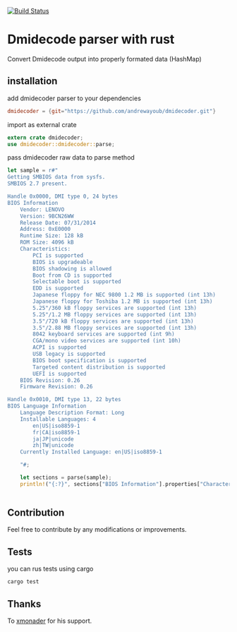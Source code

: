 [![Build Status](https://travis-ci.org/andrewayoub/dmidecoder.svg?branch=master)](https://travis-ci.org/andrewayoub/dmidecoder)
# Dmidecode parser with rust

Convert Dmidecode output into properly formated data (HashMap)

## installation

add dmidecoder parser to your dependencies
```toml
dmidecoder = {git="https://github.com/andrewayoub/dmidecoder.git"}
```

import as external crate
```rust
extern crate dmidecoder;
use dmidecoder::dmidecoder::parse;
```

pass dmidecoder raw data to parse method
```rust
let sample = r#"
Getting SMBIOS data from sysfs.
SMBIOS 2.7 present.

Handle 0x0000, DMI type 0, 24 bytes
BIOS Information
	Vendor: LENOVO
	Version: 9BCN26WW
	Release Date: 07/31/2014
	Address: 0xE0000
	Runtime Size: 128 kB
	ROM Size: 4096 kB
	Characteristics:
		PCI is supported
		BIOS is upgradeable
		BIOS shadowing is allowed
		Boot from CD is supported
		Selectable boot is supported
		EDD is supported
		Japanese floppy for NEC 9800 1.2 MB is supported (int 13h)
		Japanese floppy for Toshiba 1.2 MB is supported (int 13h)
		5.25"/360 kB floppy services are supported (int 13h)
		5.25"/1.2 MB floppy services are supported (int 13h)
		3.5"/720 kB floppy services are supported (int 13h)
		3.5"/2.88 MB floppy services are supported (int 13h)
		8042 keyboard services are supported (int 9h)
		CGA/mono video services are supported (int 10h)
		ACPI is supported
		USB legacy is supported
		BIOS boot specification is supported
		Targeted content distribution is supported
		UEFI is supported
	BIOS Revision: 0.26
	Firmware Revision: 0.26

Handle 0x0010, DMI type 13, 22 bytes
BIOS Language Information
	Language Description Format: Long
	Installable Languages: 4
		en|US|iso8859-1
		fr|CA|iso8859-1
		ja|JP|unicode
		zh|TW|unicode
	Currently Installed Language: en|US|iso8859-1

    "#;

    let sections = parse(sample);
    println!("{:?}", sections["BIOS Information"].properties["Characteristics"].items)
    
```

## Contribution
Feel free to contribute by any modifications or improvements.

## Tests
you can rus tests using cargo
```bash
cargo test
```

## Thanks
To [xmonader](https://github.com/xmonader) for his support.
